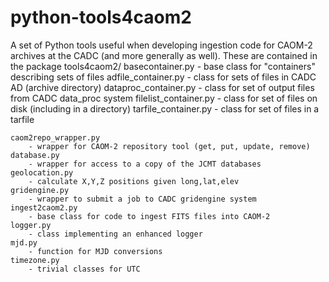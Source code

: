 python-tools4caom2
==================

A set of Python tools useful when developing ingestion code for CAOM-2 archives 
at the CADC (and more generally as well).  These are contained in the package
tools4caom2/
    basecontainer.py
        - base class for "containers" describing sets of files
    adfile_container.py
        - class for sets of files in CADC AD (archive directory)
    dataproc_container.py
        - class for set of output files from CADC data_proc system
    filelist_container.py
        - class for set of files on disk (including in a directory)
    tarfile_container.py
        - class for set of files in a tarfile

    caom2repo_wrapper.py
        - wrapper for CAOM-2 repository tool (get, put, update, remove)
    database.py
        - wrapper for access to a copy of the JCMT databases
    geolocation.py
        - calculate X,Y,Z positions given long,lat,elev
    gridengine.py
        - wrapper to submit a job to CADC gridengine system
    ingest2caom2.py
        - base class for code to ingest FITS files into CAOM-2 
    logger.py
        - class implementing an enhanced logger
    mjd.py
        - function for MJD conversions
    timezone.py
        - trivial classes for UTC

